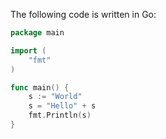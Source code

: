 The following code is written in Go:
```go
package main

import (
	"fmt"
)

func main() {
	s := "World"
	s = "Hello" + s
	fmt.Println(s)
}
```